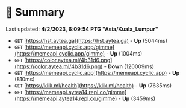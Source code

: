 # 📖 Summary
Last updated: **4/2/2023, 6:09:54 PTG "Asia/Kuala_Lumpur"**

- `GET` [https://hst.aytea.ga](https://hst.aytea.ga) - **Up** (5044ms)
- `GET` [https://memeapi.cyclic.app/gimme](https://memeapi.cyclic.app/gimme) - **Up** (1004ms)
- `GET` [https://color.aytea.ml/4b31d6.png](https://color.aytea.ml/4b31d6.png) - **Down** (120009ms)
- `GET` [https://memeapi.cyclic.app](https://memeapi.cyclic.app) - **Up** (810ms)
- `GET` [https://klik.ml/health](https://klik.ml/health) - **Up** (7635ms)
- `GET` [https://memeapi.aytea14.repl.co/gimme](https://memeapi.aytea14.repl.co/gimme) - **Up** (3459ms)
